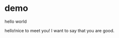 # demo
hello world

<html>
<head>
<title>hello github</title>
</head>
<body>
hello!nice to meet you! 
I want to say that you are good.
</body>
</html>
